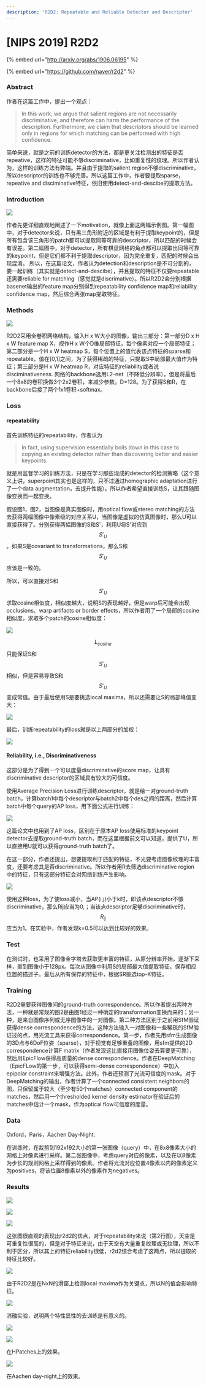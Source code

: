 ```yaml
---
description: 'R2D2: Repeatable and Reliable Detector and Descriptor'
---
```


# \[NIPS 2019] R2D2

{% embed url="http://arxiv.org/abs/1906.06195" %}

{% embed url="https://github.com/naver/r2d2" %}

### Abstract

作者在这篇工作中，提出一个观点：

> In this work, we argue that salient regions are not necessarily discriminative, and therefore can harm the performance of the description. Furthermore, we claim that descriptors should be learned only in regions for which matching can be performed with high confidence.

简单来说，就是之前的训练detector的方法，都是更关注检测出的特征是否repeative，这样的特征可能不够discriminative，比如重复性的纹理。所以作者认为，这样的训练方法有弊端。并且由于提取的salient region不够discriminative，所以descriptor的训练也不够完善。所以这篇工作中，作者要提取sparse，repeative and disciminative特征，依旧使用detect-and-descibe的提取方法。

### Introduction

![](<../../.gitbook/assets/image (366).png>)

作者先更详细直观地阐述了一下motivation，就像上面这两幅示例图。第一幅图中，对于detector来说，只有黑三角形附近的区域是有利于提取keypoint的，但是所有包含该三角形的patch都可以提取同等可靠的descriptor，所以匹配的时候会有误差。第二幅图中，对于detector，所有棋盘网格的角点都可以提取出同等可靠的keypoint，但是它们都不利于提取descriptor，因为完全重复，匹配的时候会出现混淆。 所以，在这篇论文，作者认为detection和description是不可分割的，要一起训练（其实就是detect-and-descibe），并且提取的特征不仅要repeatable还需要reliable for matching（感觉就是discrimative）。所以R2D2会分别根据basenet输出的feature map分别得到repeatability confidence map和reliability confidence map，然后综合两张map提取特征。

### Methods

![](<../../.gitbook/assets/image (163).png>)

R2D2采用全卷积网络结构，输入H x W大小的图像，输出三部分：第一部分D x H x W feature map X，视作H x W个D维局部特征，每个像素对应一个局部特征；第二部分是一个H x W heatmap S，每个位置上的值代表该点特征的sparse和repeatable，值在\[0,1]之间，为了获得稀疏的特征，只提取S中局部最大值作为特征；第三部分是H x W heatmap R，对应特征的reliability或者说disciminativeness. 网络的backbone选用L2-net（不降低分辨率），但是将最后一个8x8的卷积换做3个2x2卷积，来减少参数。D=128。为了获得S和R，在backbone后接了两个1x1卷积+softmax。

### Loss

#### repeatability

首先训练特征的repeatability，作者认为

> In fact, using supervision essentially boils down in this case to copying an existing detector rather than discovering better and easier keypoints.

就是用监督学习的训练方法，只是在学习那些现成的detector的检测策略（这个意义上讲，superpoint其实也是这样的，只不过通过homographic adaptation进行了一个data augmentation，去提升性能）。所以作者希望直接训练S，让其跟随图像变换而一起变换。&#x20;

假设图1，图2，当图像是真实图像时，用optical flow或stereo matching的方法去获得两幅图像中像素级的对应关系U，当图像是虚拟的仿真图像时，那么U可以直接获得了。分别获得两幅图像的S和S'，利用U将S'对应到$${S'}_{U}$$。如果S是covariant to transformations，那么S和$${S'}_{U}$$应该是一致的。&#x20;

所以，可以直接对S和$${S'}_{U}$$求取cosine相似度，相似度越大，说明S的表现越好，但是warp后可能会出现occlusions、warp artifacts or border effects，所以作者用了一个局部的cosine相似度，求取多个patch的cosine相似度： &#x20;

![](<../../.gitbook/assets/image (200).png>)

$$L_{cosine}$$只能保证S和$${S'}_{U}$$相似，但是容易导致S和$${S'}_{U}$$变成常值。由于最后使用S是要挑选local maxima，所以还需要让S的局部峰值变大：&#x20;

![](<../../.gitbook/assets/image (341).png>)

最后，训练repeatability的loss就是以上两部分的加权：&#x20;

![](<../../.gitbook/assets/image (1043).png>)

#### Reliability, i.e., Discriminativeness

这部分是为了得到一个可以度量discriminative的score map，让具有discriminative descriptor的区域具有较大的可信度。&#x20;

使用Average Precision Loss进行训练descriptor，就是给一对ground-truth batch，计算batch1中每个descriptor与batch2中每个des之间的距离，然后计算batch中每个query的AP loss，用下面公式进行训练：&#x20;

![](<../../.gitbook/assets/image (892).png>)

这篇论文中也用到了AP loss，区别在于原本AP loss使用标准的keypoint detector去提取ground-truth batch，而在这里根据前文可以知道，提供了U，所以直接用U就可以获得ground-truth batch了。

&#x20;在这一部分，作者还提出，想要提取利于匹配的特征，不光要考虑图像纹理的丰富度，还要考虑其是否discriminative。所以作者用R去筛选discriminative region中的特征，只有这部分特征会对网络训练产生影响。&#x20;

![](<../../.gitbook/assets/image (678).png>)

使用这种loss，为了使loss减小，当AP(i,j)小于k时，即该点descriptor不够discriminative，那么Rij应当为0,；当该点descriptor足够discriminative时，$$R_{ij}$$应当为1。在实验中，作者发现k=0.5可以达到比较好的效果。

### Test

在测试时，也采用了图像金字塔去获取更丰富的特征，从原分辨率开始，逐渐下采样，直到图像小于128px。每次从图像中利用S的局部最大值提取特征，保存相应位置的描述子。最后从所有保存的特征中，根据SR挑选top-K特征。

### Training

R2D2需要获得图像间的ground-truth correspondence。所以作者提出两种方法，一种就是常规的图2是由图1经过一种确定的transformation变换而来的；另一种，是来自图像序列或无序图像中的一对图像。第二种方法区别于之前用SfM验证获得dense correspondence的方法，这种方法输入一对图像和一些稀疏的SfM验证过的点，用光流工具来获得correspondence。第一步，作者先用sfm生成图像的3D点与6DoF位姿（sparse），对于视觉有足够重叠的图像，用sfm提供的2D correspondence计算F matrix（作者发现这比直接用图像位姿去算要更可靠），然后用EpicFlow获得高质量的dense correspondence。作者在DeepMatching（EpicFLow的第一步，可以获得semi-dense correspondence）中加入epipolar constraint来增强方法。此外，作者还预测了光流可信度的mask。对于DeepMatching的输出，作者计算了一个connected consistent neighbors的图，只保留属于较大（至少有50个matches）connected component的matches，然后用一个thresholded kernel density estimator在验证后的matches中估计一个mask，作为optical flow可信度的度量。

### Data

Oxford，Paris，Aachen Day-Night.&#x20;

在训练时，在裁剪到192x192大小的第一张图像（query）中，在8x8像素大小的网格上对像素进行采样。第二张图像中，考虑query对应的像素，以及在以8像素为步长的规则网格上采样得到的像素。作者将光流对应位置4像素以内的像素定义为positives，将该位置8像素以外的像素作为negatives。

### Results

![](<../../.gitbook/assets/image (498).png>)

![](<../../.gitbook/assets/image (357).png>)

![](<../../.gitbook/assets/image (177).png>)

这张图很直观的表现出r2d2的优点，对于repeatability来说（第2行图），天空是可重复性很高的，但是对于特征来说，由于天空有大量重复纹理或无纹理，所以不利于区分，所以其上的特征reliability很低，r2d2综合考虑了这两点，所以提取的特征比较好。&#x20;

![](<../../.gitbook/assets/image (358).png>)

由于R2D2是在NxN的滑窗上检测local maxima作为关键点，所以N的值会影响特征。&#x20;

![](<../../.gitbook/assets/image (1077).png>)

消融实验，说明两个特性显性的去训练是有意义的。

![](../../.gitbook/assets/r2d2\_2.png)

![](<../../.gitbook/assets/image (1013).png>)

在HPatches上的效果。&#x20;

![](<../../.gitbook/assets/image (562).png>)

在Aachen day-night上的效果。
